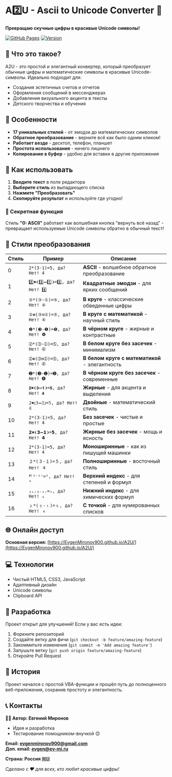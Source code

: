 # A2️⃣U - Ascii to Unicode Converter 🎨

**Превращаю скучные цифры в красивые Unicode символы!**

[![GitHub Pages](https://img.shields.io/badge/GitHub-Pages-brightgreen)](https://EvgenMironov900.github.io/A2U/)
[![Version](https://img.shields.io/badge/version-2.0-blue)](https://github.com/EvgenMironov900/A2U)

## 🌟 Что это такое?

A2U - это простой и элегантный конвертер, который преобразует обычные цифры и математические символы в красивые Unicode-символы. Идеально подходит для:

- Создания эстетичных счетов и отчетов
- Оформления сообщений в мессенджерах
- Добавления визуального акцента в тексты
- Детского творчества и обучения

## 🎯 Особенности

- **17 уникальных стилей** - от эмодзи до математических символов
- **Обратное преобразование** - верните всё как было одним кликом!
- **Работает везде** - десктоп, телефон, планшет
- **Простота использования** - ничего лишнего
- **Копирование в буфер** - удобно для вставки в другие приложения

## 🚀 Как использовать

1. **Введите текст** в поле редактора
2. **Выберите стиль** из выпадающего списка
3. **Нажмите "Преобразовать"**
4. **Скопируйте результат** и используйте где угодно!

### 🔐 Секретная функция
Стиль **"0: ASCII"** работает как волшебная кнопка "вернуть всё назад" - превращает используемые Unicode символы обратно в обычный текст!

## 🎨 Стили преобразования

| Стиль |         Пример         |              Описание            |
|-------|------------------------|----------------------------------|
| 0 | `2*(3-1)=5, да? Нет! 4` | **ASCII** - волшебное обратное преобразование |
| 1 | `2️⃣✖❨3️⃣➖1️⃣❩=5️⃣, да? Нет! 4️⃣` | **Квадратные эмодзи** - для ярких сообщений |
| 2 | `②*(③-①)=⑤, да? Нет! ④` | **В круге** - классические обведенные цифры |
| 3 | `②⊛(③⊖①)=⑤, да? Нет! ④` | **В круге с математикой** - научный стиль |
| 4 | `❷*(❸-❶)=❺, да? Нет! ❹` | **В чёрном круге** - жирные и контрастные |
| 5 | `➁*(➂-➀)=➄, да? Нет! ➃` | **В белом круге без засечек** - минимализм |
| 6 | `➁⊛(➂⊖➀)=➄, да? Нет! ➃` | **В белом круге с математикой** - элегантность |
| 7 | `➋*(➌-➊)=➎, да? Нет! ➍` | **В чёрном круге без засечек** - современные |
| 8 | `𝟐✖❨𝟑➖𝟏❩=𝟓, да? Нет! 𝟒` | **Жирные** - для акцента и выделения |
| 9 | `𝟚✖⦅𝟛➖𝟙⦆=𝟝, да? Нет! 𝟜` | **Двойные** - математический стиль |
| 10 | `𝟤*(𝟥-𝟣)=𝟧, да? Нет! 𝟦` | **Без засечек** - чистые и простые |
| 11 | `𝟮✖❨𝟯➖𝟭❩=𝟱, да? Нет! 𝟰` | **Жирные без засечек** - мощь и ясность |
| 12 | `𝟸*(𝟹-𝟷)=𝟻, да? Нет! 𝟺` | **Моноширинные** - как из пишущей машинки |
| 13 | `２*(３-１)=５, да? Нет! ４` | **Полноширинные** - восточный стиль |
| 14 | `²⃰⁽³⁻¹⁾=⁵, да? Нет! ⁴` | **Верхний индекс** - для степеней и формул |
| 15 | `₂ₓ₍₃₋₁₎=₅, да? Нет! ₄` | **Нижний индекс** - для химических формул |
| 16 | `⒉*(⒊-⒈)=⒌, да? Нет! ⒋` | **С точкой** - для нумерованных списков |

## 🌐 Онлайн доступ

**Основная версия:** [https://EvgenMironov900.github.io/A2U/](https://EvgenMironov900.github.io/A2U/)

## 💻 Технологии

- Чистый HTML5, CSS3, JavaScript
- Адаптивный дизайн
- Unicode символы
- Clipboard API

## 🤝 Разработка

Проект открыт для улучшений! Если у вас есть идеи:

1. Форкните репозиторий
2. Создайте ветку для фичи (`git checkout -b feature/amazing-feature`)
3. Закоммитьте изменения (`git commit -m 'Add amazing feature'`)
4. Запушьте ветку (`git push origin feature/amazing-feature`)
5. Откройте Pull Request

## 📝 История

Проект начался с простой VBA-функции и прошёл путь до полноценного веб-приложения, сохранив простоту и элегантность.

## 📞 Контакты

**👨‍💻 Автор: Евгений Миронов** 
- Идея и разработка
- Тестирование помощником-внучкой 😊

**Email: evgenmironov900@gmail.com**  
**Доп. email: evgen@ev-mi.ru** 

**Страна: Россия 🇷🇺**


*Сделано с ❤️ для всех, кто любит красивые цифры!*
